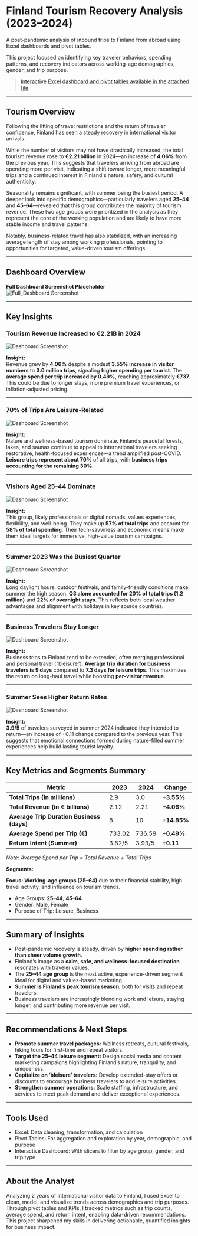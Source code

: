 # Finland Tourism Recovery Analysis (2023–2024)

A post-pandemic analysis of inbound trips to Finland from abroad using Excel dashboards and pivot tables.

This project focused on identifying key traveler behaviors, spending patterns, and recovery indicators across working-age demographics, gender, and trip purpose.

> [Interactive Excel dashboard and pivot tables available in the attached file](Finland's_Post-Pandemic_Tourism.xlsx)

---

## Tourism Overview

Following the lifting of travel restrictions and the return of traveler confidence, Finland has seen a steady recovery in international visitor arrivals.

While the number of visitors may not have drastically increased, the total tourism revenue rose to **€2.21 billion** in 2024—an increase of **4.06%** from the previous year. This suggests that travelers arriving from abroad are spending more per visit, indicating a shift toward longer, more meaningful trips and a continued interest in Finland's nature, safety, and cultural authenticity.

Seasonality remains significant, with summer being the busiest period. A deeper look into specific demographics—particularly travelers aged **25–44** and **45–64**—revealed that this group contributes the majority of tourism revenue. These two age groups were prioritized in the analysis as they represent the core of the working population and are likely to have more stable income and travel patterns.

Notably, business-related travel has also stabilized, with an increasing average length of stay among working professionals, pointing to opportunities for targeted, value-driven tourism offerings.

---

## Dashboard Overview

**Full Dashboard Screenshot Placeholder**  
![Full_Dashboard Screenshot](Images/Dashboard.png)

---

## Key Insights

### Tourism Revenue Increased to **€2.21B** in 2024

![Dashboard Screenshot](Images/Revenue.png)

**Insight:**  
Revenue grew by **4.06%** despite a modest **3.55% increase in visitor numbers** to **3.0 million trips**, signaling **higher spending per tourist**. The **average spend per trip increased by 0.49%**, reaching approximately **€737**. This could be due to longer stays, more premium travel experiences, or inflation-adjusted pricing.

---

### 70% of Trips Are Leisure-Related

![Dashboard Screenshot](Images/Purpose.png)

**Insight:**  
Nature and wellness-based tourism dominate. Finland’s peaceful forests, lakes, and saunas continue to appeal to international travelers seeking restorative, health-focused experiences—a trend amplified post-COVID. **Leisure trips represent about 70%** of all trips, with **business trips accounting for the remaining 30%**.

---

### Visitors Aged **25–44** Dominate

![Dashboard Screenshot](Images/Age_Group.png)

**Insight:**  
This group, likely professionals or digital nomads, values experiences, flexibility, and well-being. They make up **57% of total trips** and account for **58% of total spending**. Their tech-savviness and economic means make them ideal targets for immersive, high-value tourism campaigns.

---

### **Summer 2023** Was the Busiest Quarter

![Dashboard Screenshot](Images/Overnights.png)

**Insight:**  
Long daylight hours, outdoor festivals, and family-friendly conditions make summer the high season. **Q3 alone accounted for 20% of total trips (1.2 million)** and **22% of overnight stays**. This reflects both local weather advantages and alignment with holidays in key source countries.

---

### Business Travelers Stay Longer

![Dashboard Screenshot](Images/Duration.png)

**Insight:**  
Business trips to Finland tend to be extended, often merging professional and personal travel (“bleisure”). **Average trip duration for business travelers is 9 days** compared to **7.3 days for leisure trips**. This maximizes the return on long-haul travel while boosting **per-visitor revenue**.

---

### Summer Sees **Higher Return Rates**

![Dashboard Screenshot](Images/Return.png)

**Insight:**  
**3.9/5** of travelers surveyed in summer 2024 indicated they intended to return—an increase of +0.11 change compared to the previous year. This suggests that emotional connections formed during nature-filled summer experiences help build lasting tourist loyalty.

---

## Key Metrics and Segments Summary

| Metric                                | 2023  | 2024  | Change    |
|-------------------------------------|-------|-------|-----------|
| **Total Trips (in millions)**       | 2.9   | 3.0   | **+3.55%** |
| **Total Revenue (in € billions)**   | 2.12  | 2.21  | **+4.06%** |
| **Average Trip Duration Business (days)** | 8     | 10    | **+14.85%**  |
| **Average Spend per Trip (€)**      | 733.02   | 736.59   | **+0.49%** |
| **Return Intent (Summer)**           | 3.82/5 | 3.93/5 | **+0.11** |

*Note: Average Spend per Trip = Total Revenue ÷ Total Trips*

**Segments:**

**Focus: Working-age groups (25–64)** due to their financial stability, high travel activity, and influence on tourism trends.

- Age Groups: **25–44**, **45–64**  
- Gender: Male, Female  
- Purpose of Trip: Leisure, Business

---

## Summary of Insights

- Post-pandemic recovery is steady, driven by **higher spending rather than sheer volume growth**.  
- Finland’s image as a **calm, safe, and wellness-focused destination** resonates with traveler values.  
- The **25–44 age group** is the most active, experience-driven segment ideal for digital and values-based marketing.  
- **Summer is Finland’s peak tourism season**, both for visits and repeat travelers.  
- Business travelers are increasingly blending work and leisure, staying longer, and contributing more revenue per visit.

---

## Recommendations & Next Steps

- **Promote summer travel packages:** Wellness retreats, cultural festivals, hiking tours for first-time and repeat visitors.  
- **Target the 25–44 leisure segment:** Design social media and content marketing campaigns highlighting Finland’s nature, tranquility, and uniqueness.  
- **Capitalize on ‘bleisure’ travelers:** Develop extended-stay offers or discounts to encourage business travelers to add leisure activities.  
- **Strengthen summer operations:** Scale staffing, infrastructure, and services to meet peak demand and deliver exceptional experiences.

---

## Tools Used

- Excel: Data cleaning, transformation, and calculation  
- Pivot Tables: For aggregation and exploration by year, demographic, and purpose  
- Interactive Dashboard: With slicers to filter by age group, gender, and trip type

---

## About the Analyst

Analyzing 2 years of international visitor data to Finland, I used Excel to clean, model, and visualize trends across demographics and trip purposes. Through pivot tables and KPIs, I tracked metrics such as trip counts, average spend, and return intent, enabling data-driven recommendations. This project sharpened my skills in delivering actionable, quantified insights for business impact.
